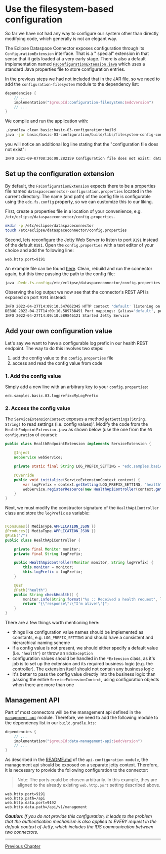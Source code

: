 # Use the filesystem-based configuration

So far we have not had any way to configure our system other than directly modifying code, which generally is not an
elegant way.

The Eclipse Dataspace Connector exposes configuration through its `ConfigurationExtension` interface. That is a "
special" extension in that sense that it gets loaded at a very early stage. There is also a default implementation
named [`FsConfigurationExtension.java`](https://github.com/eclipse-edc/Connector/blob/releases/extensions/common/configuration/configuration-filesystem/src/main/java/org/eclipse/edc/configuration/filesystem/FsConfigurationExtension.java)
which uses a standard Java properties file to store configuration entries.

In the previous steps we had not included that in the JAR file, so we need to add
the `configuration-filesystem` module to the dependency list:

```kotlin
dependencies {
    // ...
    implementation("$groupId:configuration-filesystem:$edcVersion")
    // ...
}
```

We compile and run the application with:

```bash
./gradlew clean basic:basic-03-configuration:build
java -jar basic/basic-03-configuration/build/libs/filesystem-config-connector.jar
```

you will notice an additional log line stating that the "configuration file does not exist":

```bash
INFO 2021-09-07T08:26:08.282159 Configuration file does not exist: dataspaceconnector-configuration.properties. Ignoring.
```

## Set up the configuration extension

By default, the `FsConfigurationExtension` expects there to be a properties file
named `dataspaceconnector-configuration.properties` located in the current directory. The name (and path) of the config
file is configurable using the `edc.fs.config` property, so we can customize this to our liking.

First, create a properties file in a location of your convenience,
e.g. `/etc/eclipse/dataspaceconnector/config.properties`.

```bash
mkdir -p /etc/eclipse/dataspaceconnector
touch /etc/eclipse/dataspaceconnector/config.properties
```

Second, lets reconfigure the Jetty Web Server to listen to port `9191` instead of the default `8181`. Open
the `config.properties` with a text editor of your choice and add the following line:

```properties
web.http.port=9191
```

An example file can be found [here](config.properties). Clean, rebuild and run the connector again, but this time
passing the path to the config file:

```bash
java -Dedc.fs.config=/etc/eclipse/dataspaceconnector/config.properties -jar basic/basic-03-configuration/build/libs/filesystem-config-connector.jar
```

Observing the log output we now see that the connector's REST API is exposed on port `9191` instead:

```bash
INFO 2022-04-27T14:09:10.547662345 HTTP context 'default' listening on port 9191      <-- this is the relevant line
DEBUG 2022-04-27T14:09:10.589738491 Port mappings: {alias='default', port=9191, path='/api'}   
INFO 2022-04-27T14:09:10.589846121 Started Jetty Service

```

## Add your own configuration value

Let's say we want to have a configurable log prefix in our health REST endpoint. The way to do this involves two steps:

1. add the config value to the `config.properties` file
2. access and read the config value from code

### 1. Add the config value

Simply add a new line with an arbitrary key to your `config.properties`:

```properties
edc.samples.basic.03.logprefix=MyLogPrefix
```

### 2. Access the config value

The `ServiceExtensionContext` exposes a method `getSettings(String, String)` to read settings (i.e. config values)'.
Modify the code from the `HealthEndpointExtension.java` as shown below (use the one from the `03-configuration`
of course):

```java
public class HealthEndpointExtension implements ServiceExtension {

    @Inject
    WebService webService;

    private static final String LOG_PREFIX_SETTING = "edc.samples.basic.03.logprefix"; // this constant is new

    @Override
    public void initialize(ServiceExtensionContext context) {
        var logPrefix = context.getSetting(LOG_PREFIX_SETTING, "health"); //this line is new
        webService.registerResource(new HealthApiController(context.getMonitor(), logPrefix));
    }
}
```

Next, we must modify the constructor signature of the `HealthApiController` class and store the `logPrefix` as variable:

```java

@Consumes({ MediaType.APPLICATION_JSON })
@Produces({ MediaType.APPLICATION_JSON })
@Path("/")
public class HealthApiController {

    private final Monitor monitor;
    private final String logPrefix;

    public HealthApiController(Monitor monitor, String logPrefix) {
        this.monitor = monitor;
        this.logPrefix = logPrefix;
    }

    @GET
    @Path("health")
    public String checkHealth() {
        monitor.info(String.format("%s :: Received a health request", logPrefix));
        return "{\"response\":\"I'm alive!\"}";
    }
}
```

There are a few things worth mentioning here:

- things like configuration value names should be implemented as constants, e.g. `LOG_PREFIX_SETTING` and should have a
  consistent and hierarchical naming scheme
- if a config value is not present, we should either specify a default value (i.e. `"health"`) or throw
  an `EdcException`
- configuration values should be handled in the `*Extension` class, as it's job is to set up the extension and its
  required business logic (e.g. the controller). The extension itself should not contain any business logic
- it's better to pass the config value directly into the business logic than passing the
  entire `ServiceExtensionContext`, using configuration objects when there are more than one

## Management API

Part of most connectors will be the management api defined in the
[`management-api`](https://github.com/eclipse-edc/Connector/tree/releases/extensions/control-plane/api/data-management-api)
module. Therefore, we need to add the following module to the dependency list in our `build.gradle.kts`:

```kotlin
dependencies {
    // ...
    implementation("$groupId:data-management-api:$edcVersion")
    // ...
}
```

As described in the [README.md](https://github.com/eclipse-edc/Connector/tree/releases/extensions/control-plane/api/data-management-api/data-management-api-configuration)
of the `api-configuration module`, the management api should be exposed on a separate jetty context. Therefore, it is
necessary to provide the following configuration to the connector:

> Note: The ports could be chosen arbitrarily. In this example, they are aligned to the already existing `web.http.port` setting described above.

```properties
web.http.port=9191
web.http.path=/api
web.http.data.port=9192
web.http.data.path=/api/v1/management
```

_**Caution**: If you do not provide this configuration, it leads to the problem that the authentication mechanism is
also applied to EVERY request in the _default_ context of Jetty, which includes the IDS communication between two
connectors._

---

[Previous Chapter](../basic-02-health-endpoint/README.md) 
